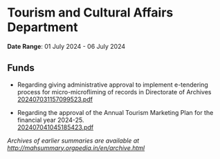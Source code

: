 # Tourism and Cultural Affairs Department

**Date Range**: 01 July 2024 - 06 July 2024


## Funds
- Regarding giving administrative approval to implement e-tendering process for micro-microfliming of records in Directorate of Archives\
  [202407031157099523.pdf](https://gr.maharashtra.gov.in/Site/Upload/Government%20Resolutions/English/202407031157099523.pdf)

- Regarding the approval of the Annual Tourism Marketing Plan for the financial year 2024-25.\
  [202407041045185423.pdf](https://gr.maharashtra.gov.in/Site/Upload/Government%20Resolutions/English/202407041045185423...pdf)


*Archives of earlier summaries are available at http://mahsummary.orgpedia.in/en/archive.html*